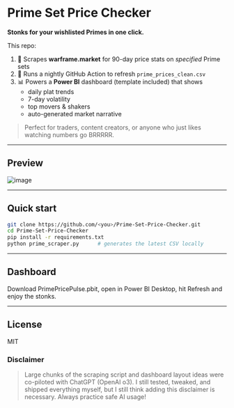 # Prime Set Price Checker 

**Stonks for your wishlisted Primes in one click.**

This repo:

1. 🐍 Scrapes **warframe.market** for 90-day price stats on *specified* Prime sets  
2. 🤖 Runs a nightly GitHub Action to refresh `prime_prices_clean.csv`  
3. 📊 Powers a **Power BI** dashboard (template included) that shows  
   * daily plat trends  
   * 7-day volatility  
   * top movers & shakers  
   * auto-generated market narrative
  
 > Perfect for traders, content creators, or anyone who just likes watching numbers go BRRRRR.

---

## Preview 
![image](https://github.com/user-attachments/assets/1d9a1fab-90b1-4e9d-8abc-3bc2dbf27339)

---


## Quick start
```bash
git clone https://github.com/<you>/Prime-Set-Price-Checker.git
cd Prime-Set-Price-Checker
pip install -r requirements.txt
python prime_scraper.py      # generates the latest CSV locally
```

---


## Dashboard
Download PrimePricePulse.pbit, open in Power BI Desktop, hit Refresh and enjoy the stonks.

---

## License
MIT
### Disclaimer 
>Large chunks of the scraping script and dashboard layout ideas were co-piloted with ChatGPT (OpenAI o3). I still tested, tweaked, and shipped everything myself, but I still think adding this disclaimer is necessary. Always practice safe AI usage!

